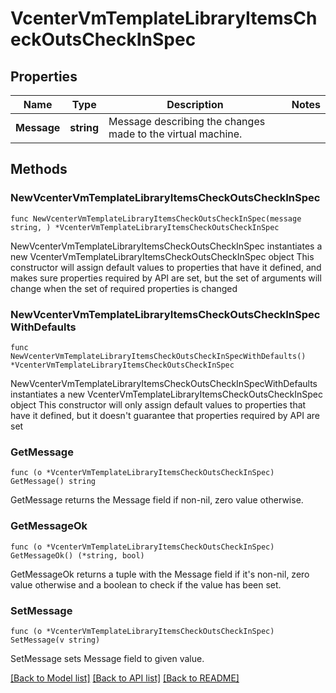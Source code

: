 # VcenterVmTemplateLibraryItemsCheckOutsCheckInSpec

## Properties

Name | Type | Description | Notes
------------ | ------------- | ------------- | -------------
**Message** | **string** | Message describing the changes made to the virtual machine. | 

## Methods

### NewVcenterVmTemplateLibraryItemsCheckOutsCheckInSpec

`func NewVcenterVmTemplateLibraryItemsCheckOutsCheckInSpec(message string, ) *VcenterVmTemplateLibraryItemsCheckOutsCheckInSpec`

NewVcenterVmTemplateLibraryItemsCheckOutsCheckInSpec instantiates a new VcenterVmTemplateLibraryItemsCheckOutsCheckInSpec object
This constructor will assign default values to properties that have it defined,
and makes sure properties required by API are set, but the set of arguments
will change when the set of required properties is changed

### NewVcenterVmTemplateLibraryItemsCheckOutsCheckInSpecWithDefaults

`func NewVcenterVmTemplateLibraryItemsCheckOutsCheckInSpecWithDefaults() *VcenterVmTemplateLibraryItemsCheckOutsCheckInSpec`

NewVcenterVmTemplateLibraryItemsCheckOutsCheckInSpecWithDefaults instantiates a new VcenterVmTemplateLibraryItemsCheckOutsCheckInSpec object
This constructor will only assign default values to properties that have it defined,
but it doesn't guarantee that properties required by API are set

### GetMessage

`func (o *VcenterVmTemplateLibraryItemsCheckOutsCheckInSpec) GetMessage() string`

GetMessage returns the Message field if non-nil, zero value otherwise.

### GetMessageOk

`func (o *VcenterVmTemplateLibraryItemsCheckOutsCheckInSpec) GetMessageOk() (*string, bool)`

GetMessageOk returns a tuple with the Message field if it's non-nil, zero value otherwise
and a boolean to check if the value has been set.

### SetMessage

`func (o *VcenterVmTemplateLibraryItemsCheckOutsCheckInSpec) SetMessage(v string)`

SetMessage sets Message field to given value.



[[Back to Model list]](../README.md#documentation-for-models) [[Back to API list]](../README.md#documentation-for-api-endpoints) [[Back to README]](../README.md)


